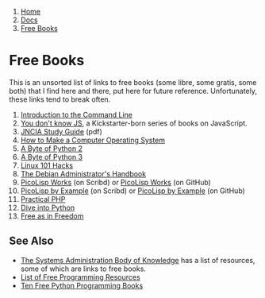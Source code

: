 <!-- -
Title: Links to free books
Description: A list of links to free books
First Published: 2013-11-03
Last Updated: 2014-02-11
- -->

<ol class="breadcrumb">
<li><a href="/">Home</a></li>
<li><a href="/docs/">Docs</a></li>
<li><a href="/docs/free-books.html">Free Books</a></li>
</ol>

Free Books
==========

This is an unsorted list of links to free books (some libre, some 
gratis, some both) that I find here and there, put here for future 
reference. Unfortunately, these links tend to break often.

1.  [Introduction to the Command Line](http://dontfearthecommandline.blogspot.com/2010/09/free-ebook-introduction-to-command-line.html)
2.  [You don't know JS](https://github.com/getify/You-Dont-Know-JS), a Kickstarter-born series of books on JavaScript.
3.  [JNCIA Study Guide](https://www.juniper.net/us/en/training/certification/JNCIA_studyguide.pdf) (pdf)
4.  [How to Make a Computer Operating System](https://github.com/SamyPesse/How-to-Make-a-Computer-Operating-System)
5.  [A Byte of Python 2](/books/a-byte-of-python-2/)
6.  [A Byte of Python 3](http://swaroopch.com/notes/python/)
7.  [Linux 101 Hacks](http://www.thegeekstuff.com/linux-101-hacks-ebook/)
8.  [The Debian Administrator's Handbook](http://debian-handbook.info/)
9.  [PicoLisp Works](http://www.scribd.com/doc/103732688/PicoLisp-Works) (on Scribd) 
    or [PicoLisp Works](https://github.com/tj64/picolisp-works) (on GitHub)
10. [PicoLisp by Example](http://www.scribd.com/doc/103733857/PicoLisp-by-Example) (on Scribd)
    or [PicoLisp by Example](https://github.com/tj64/picolisp-by-example) (on GitHub)
11. [Practical PHP](http://www.tuxradar.com/practicalphp)
12. [Dive into Python](http://www.diveintopython.net/)
13. [Free as in Freedom](http://oreilly.com/openbook/freedom/index.html)

See Also
--------

*   [The Systems Administration Body of Knowledge](http://sabok.org/) 
    has a list of resources, some of which are links to free books.
*   [List of Free Programming Resources](https://github.com/vhf/free-programming-books)
*   [Ten Free Python Programming Books](http://www.coderholic.com/free-python-programming-books/)
